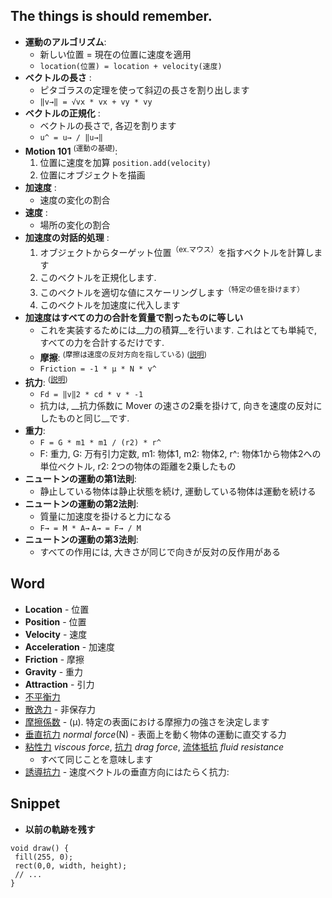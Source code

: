 ## The things is should remember.

- __運動のアルゴリズム__:
  - 新しい位置 = 現在の位置に速度を適用
  - `location(位置) = location + velocity(速度)`
- __ベクトルの長さ__ :
  - ピタゴラスの定理を使って斜辺の長さを割り出します
  - `‖v→‖ = √vx * vx + vy * vy`
- __ベクトルの正規化__ :
  - ベクトルの長さで, 各辺を割ります
  - `u^ = u→ / ‖u→‖`
- __Motion 101__ <sup>(運動の基礎)</sup>:
  1. 位置に速度を加算 `position.add(velocity)`
  1. 位置にオブジェクトを描画
- __加速度__ :
  - 速度の変化の割合
- __速度__ :
  - 場所の変化の割合
- __加速度の対話的処理__ :
  1. オブジェクトからターゲット位置<sup>（ex.マウス）</sup>を指すベクトルを計算します
  1. このベクトルを正規化します.
  1. このベクトルを適切な値にスケーリングします<sup>（特定の値を掛けます）<sup>
  1. このベクトルを加速度に代入します
- __加速度はすべての力の合計を質量で割ったものに等しい__
  - これを実装するためには__力の積算__を行います. これはとても単純で, すべての力を合計するだけです.
  - __摩擦__: <sup>(摩擦は速度の反対方向を指している)</sup> <sup>([説明](https://github.com/stage-clear/Learning-processing/blob/master/Books/978-4-86246-245-9/02/README.md#section-2_7))</sup>
  - `Friction = -1 * μ * N * v^`
- __抗力__: <sup>([説明](https://github.com/stage-clear/Learning-processing/blob/master/Books/978-4-86246-245-9/02/README.md#section-2_8))</sup>
  - `Fd = ‖v‖2 * cd * v * -1`
  - 抗力は, __抗力係数に Mover の速さの2乗を掛けて, 向きを速度の反対にしたものと同じ__です.
- __重力__:
  - `F = G * m1 * m1 / (r2) * r^`
  - F: 重力, G: 万有引力定数, m1: 物体1, m2: 物体2, r^: 物体1から物体2への単位ベクトル, r2: 2つの物体の距離を2乗したもの
- __ニュートンの運動の第1法則__:
  - 静止している物体は静止状態を続け, 運動している物体は運動を続ける
- __ニュートンの運動の第2法則__:
  - 質量に加速度を掛けると力になる
  - `F→ = M * A→` `A→ = F→ / M`
- __ニュートンの運動の第3法則__:
  - すべての作用には, 大きさが同じで向きが反対の反作用がある

## Word
- __Location__ - 位置
- __Position__ - 位置
- __Velocity__ - 速度
- __Acceleration__ - 加速度
- __Friction__ - 摩擦
- __Gravity__ - 重力
- __Attraction__ - 引力
- [不平衡力](https://kotobank.jp/word/%E4%B8%8D%E5%B9%B3%E8%A1%A1-776350)
- [散逸力](https://ja.wikipedia.org/wiki/%E6%95%A3%E9%80%B8) - 非保存力
- [摩擦係数](https://ja.wikipedia.org/wiki/%E6%91%A9%E6%93%A6%E5%8A%9B) - (μ). 特定の表面における摩擦力の強さを決定します
- [垂直抗力](https://ja.wikipedia.org/wiki/%E5%9E%82%E7%9B%B4%E6%8A%97%E5%8A%9B) _normal force_(N) - 表面上を動く物体の運動に直交する力
- [粘性力](https://ja.wikipedia.org/wiki/%E7%B2%98%E5%BA%A6) _viscous force_, [抗力](https://ja.wikipedia.org/wiki/%E6%8A%97%E5%8A%9B) _drag force_, [流体抵抗]() _fluid resistance_
  - すべて同じことを意味します
- [誘導抗力](https://ja.wikipedia.org/wiki/%E7%BF%BC%E5%B9%85%E8%8D%B7%E9%87%8D) - 速度ベクトルの垂直方向にはたらく抗力:
 
## Snippet

- __以前の軌跡を残す__
```processing
void draw() {
 fill(255, 0);
 rect(0,0, width, height);
 // ...
}
```
